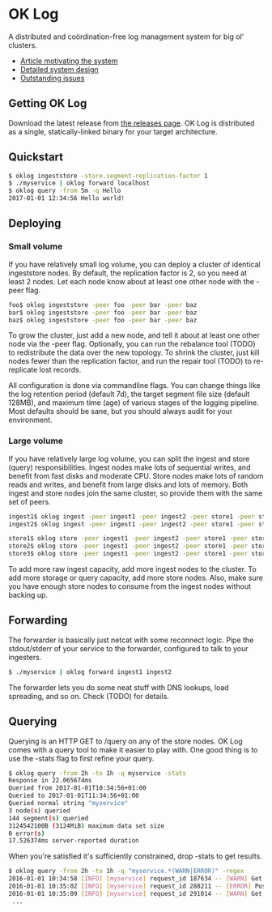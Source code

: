 # OK Log

A distributed and coördination-free log management system for big ol' clusters.

- [Article motivating the system](https://peter.bourgon.org/ok-log)
- [Detailed system design](DESIGN.md)
- [Outstanding issues](/issues)

## Getting OK Log

Download the latest release from [the releases page](https://github.com/oklog/oklog/releases).
OK Log is distributed as a single, statically-linked binary for your target architecture.

## Quickstart

```sh
$ oklog ingeststore -store.segment-replication-factor 1
$ ./myservice | oklog forward localhost
$ oklog query -from 5m -q Hello
2017-01-01 12:34:56 Hello world!
```

## Deploying

### Small volume

If you have relatively small log volume, you can deploy a cluster of identical ingeststore nodes.
By default, the replication factor is 2, so you need at least 2 nodes.
Let each node know about at least one other node with the -peer flag.

```sh
foo$ oklog ingeststore -peer foo -peer bar -peer baz
bar$ oklog ingeststore -peer foo -peer bar -peer baz
baz$ oklog ingeststore -peer foo -peer bar -peer baz
```

To grow the cluster, just add a new node, and tell it about at least one other node via the -peer flag.
Optionally, you can run the rebalance tool (TODO) to redistribute the data over the new topology.
To shrink the cluster, just kill nodes fewer than the replication factor,
 and run the repair tool (TODO) to re-replicate lost records.

All configuration is done via commandline flags.
You can change things like the log retention period (default 7d),
 the target segment file size (default 128MB),
 and maximum time (age) of various stages of the logging pipeline.
Most defaults should be sane, but you should always audit for your environment.

### Large volume

If you have relatively large log volume, you can split the ingest and store (query) responsibilities.
Ingest nodes make lots of sequential writes, and benefit from fast disks and moderate CPU.
Store nodes make lots of random reads and writes, and benefit from large disks and lots of memory.
Both ingest and store nodes join the same cluster, so provide them with the same set of peers.

```sh
ingest1$ oklog ingest -peer ingest1 -peer ingest2 -peer store1 -peer store2 -peer store3
ingest2$ oklog ingest -peer ingest1 -peer ingest2 -peer store1 -peer store2 -peer store3

store1$ oklog store -peer ingest1 -peer ingest2 -peer store1 -peer store2 -peer store3
store2$ oklog store -peer ingest1 -peer ingest2 -peer store1 -peer store2 -peer store3
store3$ oklog store -peer ingest1 -peer ingest2 -peer store1 -peer store2 -peer store3
```

To add more raw ingest capacity, add more ingest nodes to the cluster.
To add more storage or query capacity, add more store nodes.
Also, make sure you have enough store nodes to consume from the ingest nodes without backing up.

## Forwarding

The forwarder is basically just netcat with some reconnect logic.
Pipe the stdout/stderr of your service to the forwarder, configured to talk to your ingesters.

```sh
$ ./myservice | oklog forward ingest1 ingest2
```

The forwarder lets you do some neat stuff with DNS lookups, load spreading, and so on.
Check (TODO) for details.

## Querying

Querying is an HTTP GET to /query on any of the store nodes.
OK Log comes with a query tool to make it easier to play with.
One good thing is to use the -stats flag to first refine your query.

```sh
$ oklog query -from 2h -to 1h -q myservice -stats
Response in 22.065674ms
Queried from 2017-01-01T10:34:56+01:00
Queried to 2017-01-01T11:34:56+01:00
Queried normal string "myservice"
3 node(s) queried
144 segment(s) queried
3124542100B (3124MiB) maximum data set size
0 error(s)
17.526374ms server-reported duration
```

When you're satisfied it's sufficiently constrained, drop -stats to get results.

```sh
$ oklog query -from 2h -to 1h -q "myservice.*(WARN|ERROR)" -regex
2016-01-01 10:34:58 [INFO] [myservice] request_id 187634 -- [WARN] Get /check: HTTP 419 (0B received)
2016-01-01 10:35:02 [INFO] [myservice] request_id 288211 -- [ERROR] Post /ok: HTTP 500 (0B received)
2016-01-01 10:35:09 [INFO] [myservice] request_id 291014 -- [WARN] Get /next: HTTP 401 (0B received)
 ...
```
